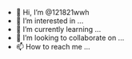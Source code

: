 - 👋 Hi, I’m @121821wwh
- 👀 I’m interested in ...
- 🌱 I’m currently learning ...
- 💞️ I’m looking to collaborate on ...
- 📫 How to reach me ...

<!---
121821wwh/121821wwh is a ✨ special ✨ repository because its `README.md` (this file) appears on your GitHub profile.
You can click the Preview link to take a look at your changes.
--->
